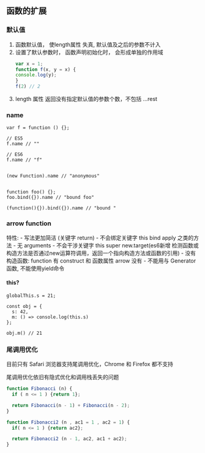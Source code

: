 
## 函数的扩展

### 默认值

1. 函数默认值， 使length属性 失真, 默认值及之后的参数不计入
2. 设置了默认参数时， 函数声明初始化时， 会形成单独的作用域
    ```js
    var x = 1;
    function f(x, y = x) {
    console.log(y);
    }
    f(2) // 2
    ```
3. length 属性 返回没有指定默认值的参数个数，不包括 ...rest


### name

```
var f = function () {};

// ES5
f.name // ""

// ES6
f.name // "f"


(new Function).name // "anonymous"


function foo() {};
foo.bind({}).name // "bound foo"

(function(){}).bind({}).name // "bound "

```

### arrow function

特性:
    - 写法更加简洁 (关键字 return)
    - 不会绑定关键字 this bind apply 之类的方法
    - 无 arguments
    - 不会干涉关键字 this super new.target(es6新增 检测函数或构造方法是否通过new运算符调用，返回一个指向构造方法或函数的引用)
    - 没有构造函数: function 有 construct 和 函数属性 arrow 没有
    - 不能用与 Generator 函数, 不能使用yield命令


#### this?

```
globalThis.s = 21;

const obj = {
  s: 42,
  m: () => console.log(this.s)
};

obj.m() // 21
```


### 尾调用优化

目前只有 Safari 浏览器支持尾调用优化，Chrome 和 Firefox 都不支持

尾调用优化依旧有隐式优化和调用栈丢失的问题



```js
function Fibonacci (n) {
  if ( n <= 1 ) {return 1};

  return Fibonacci(n - 1) + Fibonacci(n - 2);
}

function Fibonacci2 (n , ac1 = 1 , ac2 = 1) {
  if( n <= 1 ) {return ac2};

  return Fibonacci2 (n - 1, ac2, ac1 + ac2);
}
```
